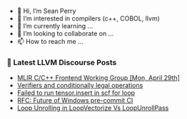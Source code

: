 - 👋 Hi, I’m Sean Perry
- 👀 I’m interested in compilers (c++, COBOL, llvm)
- 🌱 I’m currently learning ...
- 💞️ I’m looking to collaborate on ...
- 📫 How to reach me ...

<!---
s66perry/s66perry is a ✨ special ✨ repository because its `README.md` (this file) appears on your GitHub profile.
You can click the Preview link to take a look at your changes.
--->
### 📕 Latest LLVM Discourse Posts

<!-- DISCOURSE-LLVM:START -->
- [MLIR C/C++ Frontend Working Group [Mon, April 29th]](https://discourse.llvm.org/t/mlir-c-c-frontend-working-group-mon-april-29th/78483#post_1)
- [Verifiers and conditionally legal operations](https://discourse.llvm.org/t/verifiers-and-conditionally-legal-operations/78464#post_3)
- [Failed to run tensor.insert in scf for loop](https://discourse.llvm.org/t/failed-to-run-tensor-insert-in-scf-for-loop/78482#post_1)
- [RFC: Future of Windows pre-commit CI](https://discourse.llvm.org/t/rfc-future-of-windows-pre-commit-ci/76840?page=4#post_78)
- [Loop Unrolling in LoopVectorize Vs LoopUnrollPass](https://discourse.llvm.org/t/loop-unrolling-in-loopvectorize-vs-loopunrollpass/78480#post_1)
<!-- DISCOURSE-LLVM:END -->
